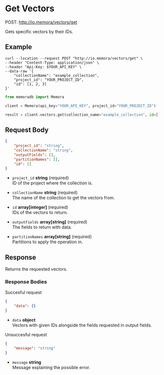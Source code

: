 # Get Vectors

POST: http://io.memora/vectors/get

Gets specific vectors by their IDs.

## Example


```shell
curl --location --request POST "http://io.memora/vectors/get" \
--header "Content-Type: application/json" \
--header "Api-Key: $YOUR_API_KEY" \
--data-raw '{
    "collectionName": "example_collection",
    "project_id": "YOUR_PROJECT_ID",
    "id": [1, 2, 3]
}'
```
```python
from memoradb import Memora

client = Memora(api_key="YOUR_API_KEY", project_id="YOUR_PROJECT_ID")

result = client.vectors.get(collection_name="example_collection", id=[1, 2, 3])
```

## Request Body

```json
{
    "project_id": "string",
    "collectionName": "string",
    "outputFields": [],
    "partitionNames": [],
    "id": []
}
```

- `project_id` __string__ (required)</br> ID of the project where the collection is.

- `collectionName` __string__ (required)</br>The name of the collection to get the vectors from.

- `id` __array[integer]__ (required)</br> IDs of the vectors to return.

- `outputFields` __array[string]__ (required)</br> The fields to return with data.

- `partitionNames` __array[string]__ (required)</br> Partitions to apply the operation in.


## Response

Returns the requested vectors.

### Response Bodies

Succesful request
```json
{
    "data": {}
}
```

- `data` __object__ </br> Vectors with given IDs alongside the fields requested in output fields.



Unsuccesful request
```json
{
    "message": "string"
}
```

- `message` __string__ </br> Message explaining the possible error.